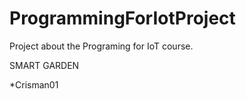 # ProgrammingForIotProject

Project about the Programing for IoT course.

SMART GARDEN


*Crisman01
